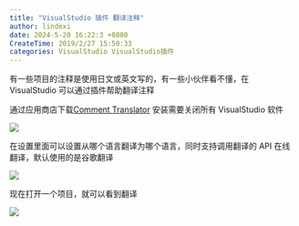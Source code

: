 ```yaml
---
title: "VisualStudio 插件 翻译注释"
author: lindexi
date: 2024-5-20 16:22:3 +0800
CreateTime: 2019/2/27 15:50:33
categories: VisualStudio VisualStudio插件
---
```


有一些项目的注释是使用日文或英文写的，有一些小伙伴看不懂，在 VisualStudio 可以通过插件帮助翻译注释

<!--more-->


<!-- CreateTime:2019/2/27 15:50:33 -->

<!-- csdn -->

<!-- 标签：VisualStudio，VisualStudio插件 -->

通过应用商店下载[Comment Translator](https://marketplace.visualstudio.com/items?itemName=NguynThunTan.CommentTranslator ) 安装需要关闭所有 VisualStudio 软件

<!-- ![](image/VisualStudio 插件 翻译注释/VisualStudio 插件 翻译注释2.png) -->

![](http://image.acmx.xyz/lindexi%2F2019227155027391)

在设置里面可以设置从哪个语言翻译为哪个语言，同时支持调用翻译的 API 在线翻译，默认使用的是谷歌翻译

![](https://i.loli.net/2019/02/27/5c7640c6135ab.jpg)

<!-- ![](image/VisualStudio 插件 翻译注释/VisualStudio 插件 翻译注释0.png) -->

现在打开一个项目，就可以看到翻译

<!-- ![](image/VisualStudio 插件 翻译注释/VisualStudio 插件 翻译注释1.png) -->

![](http://image.acmx.xyz/lindexi%2F2019227154946934)

